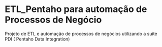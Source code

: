 # ETL_Pentaho para automação de Processos de Negócio
Projeto de ETL e automação de processos de negócios utilizando a suite PDI ( Pentaho Data Integration)
